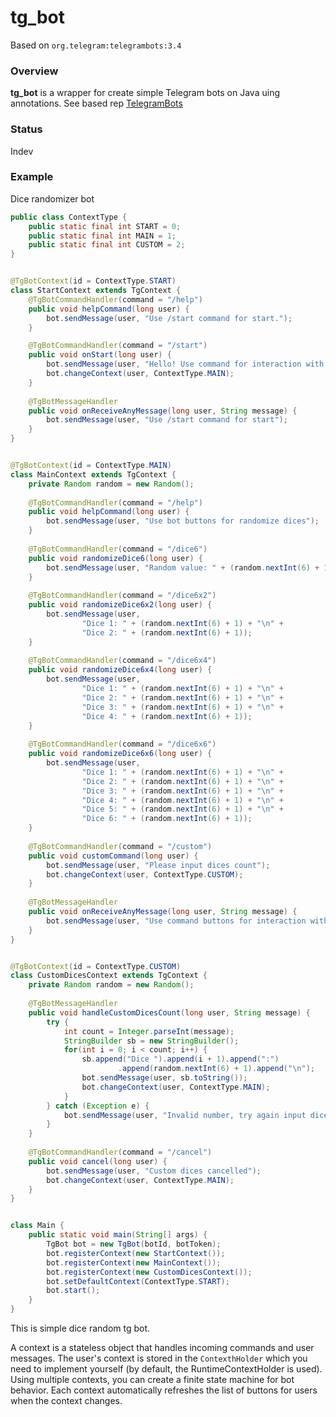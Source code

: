 tg_bot
=============

Based on `org.telegram:telegrambots:3.4`

### Overview
**tg_bot** is a wrapper for create simple Telegram bots on Java uing annotations.
See based rep [TelegramBots](https://github.com/rubenlagus/TelegramBots)


### Status
Indev

### Example

Dice randomizer bot

```java
public class ContextType {
	public static final int START = 0;
	public static final int MAIN = 1;
	public static final int CUSTOM = 2;
}


@TgBotContext(id = ContextType.START)
class StartContext extends TgContext {
    @TgBotCommandHandler(command = "/help")
    public void helpCommand(long user) {
        bot.sendMessage(user, "Use /start command for start.");
    }

    @TgBotCommandHandler(command = "/start")
    public void onStart(long user) {
        bot.sendMessage(user, "Hello! Use command for interaction with bot.");
        bot.changeContext(user, ContextType.MAIN);
    }
    
    @TgBotMessageHandler
    public void onReceiveAnyMessage(long user, String message) {
        bot.sendMessage(user, "Use /start command for start");
    }
}


@TgBotContext(id = ContextType.MAIN)
class MainContext extends TgContext {
    private Random random = new Random();
	
    @TgBotCommandHandler(command = "/help")
    public void helpCommand(long user) {
        bot.sendMessage(user, "Use bot buttons for randomize dices");
    }
    
    @TgBotCommandHandler(command = "/dice6")
    public void randomizeDice6(long user) {
        bot.sendMessage(user, "Random value: " + (random.nextInt(6) + 1));
    }
    
    @TgBotCommandHandler(command = "/dice6x2")
    public void randomizeDice6x2(long user) {
        bot.sendMessage(user, 
                "Dice 1: " + (random.nextInt(6) + 1) + "\n" +
                "Dice 2: " + (random.nextInt(6) + 1));
    }
    
    @TgBotCommandHandler(command = "/dice6x4")
    public void randomizeDice6x4(long user) {
        bot.sendMessage(user, 
                "Dice 1: " + (random.nextInt(6) + 1) + "\n" +
                "Dice 2: " + (random.nextInt(6) + 1) + "\n" +
                "Dice 3: " + (random.nextInt(6) + 1) + "\n" +
                "Dice 4: " + (random.nextInt(6) + 1));
    }
    
    @TgBotCommandHandler(command = "/dice6x6")
    public void randomizeDice6x6(long user) {
        bot.sendMessage(user, 
                "Dice 1: " + (random.nextInt(6) + 1) + "\n" +
                "Dice 2: " + (random.nextInt(6) + 1) + "\n" +
                "Dice 3: " + (random.nextInt(6) + 1) + "\n" +
                "Dice 4: " + (random.nextInt(6) + 1) + "\n" +
                "Dice 5: " + (random.nextInt(6) + 1) + "\n" +
                "Dice 6: " + (random.nextInt(6) + 1));
    }
    
    @TgBotCommandHandler(command = "/custom")
    public void customCommand(long user) {
        bot.sendMessage(user, "Please input dices count");
        bot.changeContext(user, ContextType.CUSTOM);
    }
    
    @TgBotMessageHandler
    public void onReceiveAnyMessage(long user, String message) {
        bot.sendMessage(user, "Use command buttons for interaction with bot");
    }
}


@TgBotContext(id = ContextType.CUSTOM)
class CustomDicesContext extends TgContext {
    private Random random = new Random();
    
    @TgBotMessageHandler
    public void handleCustomDicesCount(long user, String message) {
        try {
            int count = Integer.parseInt(message);
            StringBuilder sb = new StringBuilder();
            for(int i = 0; i < count; i++) {
                sb.append("Dice ").append(i + 1).append(":")
                        .append(random.nextInt(6) + 1).append("\n");
                bot.sendMessage(user, sb.toString());
                bot.changeContext(user, ContextType.MAIN);
            }
        } catch (Exception e) {
            bot.sendMessage(user, "Invalid number, try again input dices count");
        }
    }
    
    @TgBotCommandHandler(command = "/cancel")
    public void cancel(long user) {
        bot.sendMessage(user, "Custom dices cancelled");
        bot.changeContext(user, ContextType.MAIN);
    }
}


class Main {
    public static void main(String[] args) {
        TgBot bot = new TgBot(botId, botToken);
        bot.registerContext(new StartContext());
        bot.registerContext(new MainContext());
        bot.registerContext(new CustomDicesContext());
        bot.setDefaultContext(ContextType.START);
        bot.start();
    }
}
```

This is simple dice random tg bot.

A context is a stateless object that handles incoming commands and user messages. 
The user's context is stored in the `ContexthHolder` which you need to implement yourself 
(by default, the RuntimeContextHolder is used). 
Using multiple contexts, you can create a finite state machine for bot behavior.
Each context automatically refreshes the list of buttons for users when the context changes.